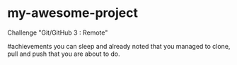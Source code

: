 # my-awesome-project
Challenge "Git/GitHub 3 : Remote"

#achievements
you can sleep and already noted that you managed to clone, pull and push that you are about to do.
